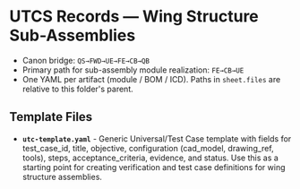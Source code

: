 # UTCS Records — Wing Structure Sub-Assemblies
- Canon bridge: `QS→FWD→UE→FE→CB→QB`
- Primary path for sub-assembly module realization: `FE→CB→UE`
- One YAML per artifact (module / BOM / ICD). Paths in `sheet.files` are relative to this folder's parent.

## Template Files

- **`utc-template.yaml`** - Generic Universal/Test Case template with fields for test_case_id, title, objective, configuration (cad_model, drawing_ref, tools), steps, acceptance_criteria, evidence, and status. Use this as a starting point for creating verification and test case definitions for wing structure assemblies.
